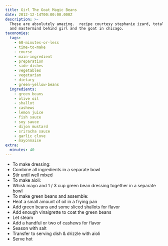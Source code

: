 ```yaml
---
title: Girl The Goat Magic Beans
date: 2012-12-14T00:00:00.000Z
description: >-
  These are absolutely amazing.  recipe courtesy stephanie izard, total genius
  and mastermind behind girl and the goat in chicago.
taxonomies:
  tags:
    - 60-minutes-or-less
    - time-to-make
    - course
    - main-ingredient
    - preparation
    - side-dishes
    - vegetables
    - vegetarian
    - dietary
    - green-yellow-beans
  ingredients:
    - green beans
    - olive oil
    - shallot
    - cashews
    - lemon juice
    - fish sauce
    - soy sauce
    - dijon mustard
    - sriracha sauce
    - garlic clove
    - mayonnaise
extra:
  minutes: 40
---
```

 - To make dressing:
 - Combine all ingredients in a separate bowl
 - Stir until well mixed
 - To make aioli:
 - Whisk mayo and 1 / 3 cup green bean dressing together in a separate bowl
 - To make green beans and assemble:
 - Heat a small amount of oil in a frying pan
 - Add green beans and some sliced shallots for flavor
 - Add enough vinaigrette to coat the green beans
 - Let steam
 - Add a handful or two of cashews for flavor
 - Season with salt
 - Transfer to serving dish & drizzle with aioli
 - Serve hot
